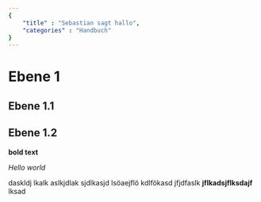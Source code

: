 ```yaml
---
{
    "title" : "Sebastian sagt hallo",
    "categories" : "Handbuch"
}
---
```

# Ebene 1
## Ebene 1.1
## Ebene 1.2 

**bold text**

*Hello world*

daskldj lkalk aslkjdlak sjdlkasjd lsöaejflö kdlfökasd jfjdfaslk **jflkadsjflksdajf** lksad


